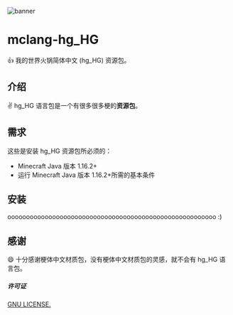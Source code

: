 ![banner](https://socialify.git.ci/PhiTea/mclang-hg_HG/image?description=1&font=Bitter&forks=1&issues=1&logo=https%3A%2F%2Favatars2.githubusercontent.com%2Fu%2F73832708%3Fs%3D400%26u%3Db50b92d40e7f4c474f6674f9eebeb4909dce4d2b%26v%3D4&owner=1&pattern=Overlapping%20Hexagons&pulls=1&stargazers=1&theme=Light)

# mclang-hg_HG

:+1: 我的世界火锅简体中文 (hg_HG) 资源包。

## 介绍

:v: hg_HG 语言包是一个有很多很多梗的**资源包**。

## 需求

这些是安装 hg_HG 资源包所必须的：
- Minecraft Java 版本 1.16.2+
- 运行 Minecraft Java 版本 1.16.2+所需的基本条件

## 安装

oooooooooooooooooooooooooooooooooooooooooooooooooooooooo :)

## 感谢

:smile: 十分感谢梗体中文材质包，没有梗体中文材质包的灵感，就不会有 hg_HG 语言包。

##### 许可证

[GNU LICENSE.](./LICENSE)
